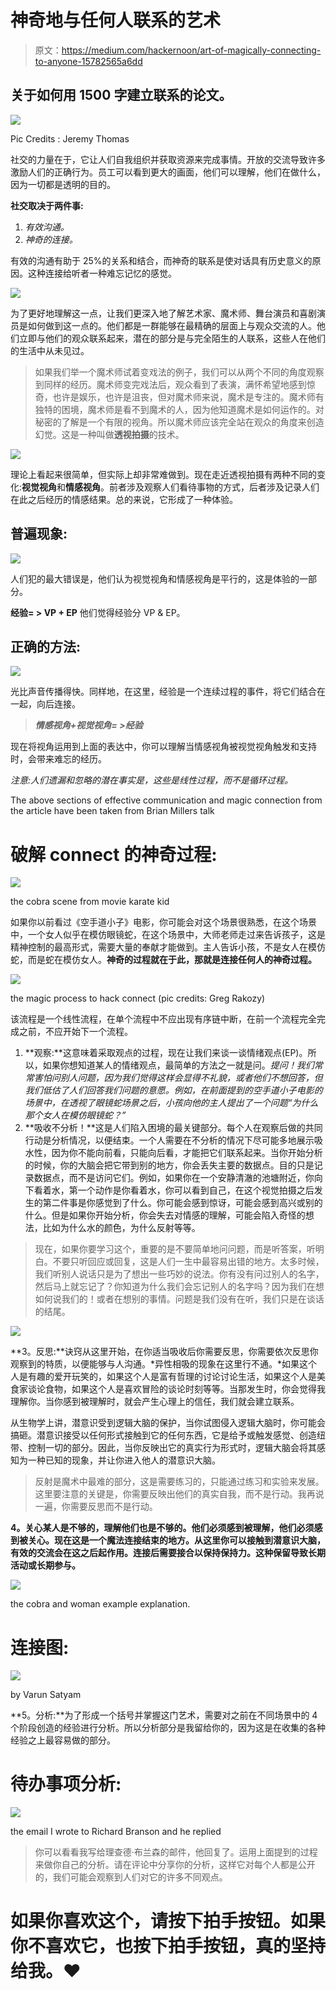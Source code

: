 # 神奇地与任何人联系的艺术

> 原文：<https://medium.com/hackernoon/art-of-magically-connecting-to-anyone-15782565a6dd>

## 关于如何用 1500 字建立联系的论文。

![](img/a090df3744b53ed754cbdd71c9dd4550.png)

Pic Credits : Jeremy Thomas

社交的力量在于，它让人们自我组织并获取资源来完成事情。开放的交流导致许多激励人们的正确行为。员工可以看到更大的画面，他们可以理解，他们在做什么，因为一切都是透明的目的。

**社交取决于两件事:**

1.  *有效沟通。*
2.  *神奇的连接。*

有效的沟通有助于 25%的关系和结合，而神奇的联系是使对话具有历史意义的原因。这种连接给听者一种难忘记忆的感觉。

![](img/68b130771e636038c7d18f581ed14447.png)

为了更好地理解这一点，让我们更深入地了解艺术家、魔术师、舞台演员和喜剧演员是如何做到这一点的。他们都是一群能够在最精确的层面上与观众交流的人。他们立即与他们的观众联系起来，潜在的部分是与完全陌生的人联系，这些人在他们的生活中从未见过。

> 如果我们举一个魔术师试着变戏法的例子，我们可以从两个不同的角度观察到同样的经历。魔术师变完戏法后，观众看到了表演，满怀希望地感到惊奇，也许是娱乐，也许是沮丧，但对魔术师来说，魔术是专注的。魔术师有独特的困境，魔术师是看不到魔术的人，因为他知道魔术是如何运作的。对秘密的了解是一个有限的视角。所以魔术师应该完全站在观众的角度来创造幻觉。这是一种叫做**透视拍摄**的技术。

![](img/184df2b9d8355b267ff3343d7bbff66c.png)

理论上看起来很简单，但实际上却非常难做到。现在走近透视拍摄有两种不同的变化:**视觉视角**和**情感视角**。前者涉及观察人们看待事物的方式，后者涉及记录人们在此之后经历的情感结果。总的来说，它形成了一种体验。

## 普遍现象:

![](img/2530fe368e7443344b5da2e70047b452.png)

人们犯的最大错误是，他们认为视觉视角和情感视角是平行的，这是体验的一部分。

**经验= > VP + EP** 他们觉得经验分 VP & EP。

## 正确的方法:

![](img/100d75ad0f1437e0d277cf26fd45f714.png)

光比声音传播得快。同样地，在这里，经验是一个连续过程的事件，将它们结合在一起，向后连接。

> ***情感视角+视觉视角= >经验***

现在将视角运用到上面的表达中，你可以理解当情感视角被视觉视角触发和支持时，会带来难忘的经历。

*注意:人们遗漏和忽略的潜在事实是，这些是线性过程，而不是循环过程。*

The above sections of effective communication and magic connection from the article have been taken from Brian Millers talk

# 破解 connect 的神奇过程:

![](img/a2ae5f2b9ab3b9a85bfb3a2e35eda843.png)

the cobra scene from movie karate kid

如果你以前看过《空手道小子》电影，你可能会对这个场景很熟悉，在这个场景中，一个女人似乎在模仿眼镜蛇，在这个场景中，大师老师走过来告诉孩子，这是精神控制的最高形式，需要大量的奉献才能做到。主人告诉小孩，不是女人在模仿蛇，而是蛇在模仿女人。**神奇的过程就在于此，那就是连接任何人的神奇过程。**

![](img/0e44e727c369493ebffceac5422cf7bf.png)

the magic process to hack connect (pic credits: Greg Rakozy)

该流程是一个线性流程，在单个流程中不应出现有序链中断，在前一个流程完全完成之前，不应开始下一个流程。

1.  **观察:**这意味着采取观点的过程，现在让我们来谈一谈情绪观点(EP)。所以，如果你想知道某人的情绪观点，最简单的方法之一就是问。*提问！我们常常害怕问别人问题，因为我们觉得这样会显得不礼貌，或者他们不想回答，但我们低估了人们回答我们问题的意愿。*例如，在前面提到的空手道小子电影的场景中，在透视了眼镜蛇场景之后，小孩向他的主人提出了一个问题“为什么那个女人在模仿眼镜蛇？”**
2.  **吸收不分析！**这是人们陷入困境的最关键部分。每个人在观察后做的共同行动是分析情况，以便结束。一个人需要在不分析的情况下尽可能多地展示吸水性，因为你不能向前看，只能向后看，才能把它们联系起来。当你开始分析的时候，你的大脑会把它带到别的地方，你会丢失主要的数据点。目的只是记录数据点，而不是访问它们。例如，如果你在一个安静清澈的池塘附近，你向下看着水，第一个动作是你看着水，你可以看到自己，在这个视觉拍摄之后发生的第二件事是你感觉到了什么。你可能会感到惊讶，可能会感到高兴或别的什么。但是如果你开始分析，你会失去对情感的理解，可能会陷入奇怪的想法，比如为什么水的颜色，为什么反射等等。

> 现在，如果你要学习这个，重要的是不要简单地问问题，而是听答案，听明白。不要只听回应或回复，这是人们一生中最容易出错的地方。太多时候，我们听别人说话只是为了想出一些巧妙的说法。你有没有问过别人的名字，然后马上就忘记了？你知道为什么我们会忘记别人的名字吗？因为我们在想如何说我们的！或者在想别的事情。问题是我们没有在听，我们只是在谈话的结尾。

![](img/dbe3a11ae212db958a182a77ac9c0c4a.png)

**3。反思:**诀窍从这里开始，在你适当吸收后你需要反思，你需要依次反思你观察到的特质，以便能够与人沟通。*异性相吸的现象在这里行不通。*如果这个人是有趣的爱开玩笑的，如果这个人是富有哲理的讨论讨论生活，如果这个人是美食家谈论食物，如果这个人是喜欢冒险的谈论时刻等等。当那发生时，你会觉得我理解你。当你感到被理解时，就会产生心理上的信任，我们就会建立联系。

从生物学上讲，潜意识受到逻辑大脑的保护，当你试图侵入逻辑大脑时，你可能会搞砸。潜意识接受以任何形式接触到它的任何东西，它是给予或触发感觉、创造纽带、控制一切的部分。因此，当你反映出它的真实行为形式时，逻辑大脑会将其感知为一种已知的现象，并让你进入他人的潜意识大脑。

> 反射是魔术中最难的部分，这是需要练习的，只能通过练习和实验来发展。这里要注意的关键是，你需要反映出他们的真实自我，而不是行动。我再说一遍，你需要反思而不是行动。

**4。关心某人是不够的，理解他们也是不够的。他们必须感到被理解，他们必须感到被关心。现在这是一个魔法连接结束的地方。从这里你可以接触到潜意识大脑，有效的交流会在这之后起作用。连接后需要接合以保持保持力。这种保留导致长期活动或长期参与。**

![](img/d9c070b449a9ee5a1cf373b2cdb10aec.png)

the cobra and woman example explanation.

# 连接图:

![](img/2ddcd37264028db22d6fc747433416be.png)

by Varun Satyam

**5。分析:**为了形成一个括号并掌握这门艺术，需要对之前在不同场景中的 4 个阶段创造的经验进行分析。所以分析部分是我留给你的，因为这是在收集的各种经验之上最容易做的部分。

# 待办事项分析:

![](img/cf5f01eb5a4b1649b03692f091e052d0.png)

the email I wrote to Richard Branson and he replied

> 你可以看看我写给理查德·布兰森的邮件，他回复了。运用上面提到的过程来做你自己的分析。请在评论中分享你的分析，这样它对每个人都是公开的，我们可能会观察到人们对它的许多不同观点。

# 如果你喜欢这个，请按下拍手按钮。如果你不喜欢它，也按下拍手按钮，真的坚持给我。❤
